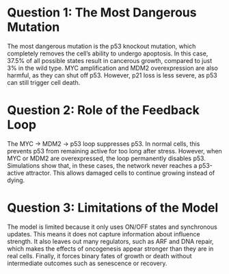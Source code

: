 # Question 1: The Most Dangerous Mutation
The most dangerous mutation is the p53 knockout mutation, which completely removes the cell’s ability to undergo apoptosis. In this case, 37.5% of all possible states result in cancerous growth, compared to just 3% in the wild type. MYC amplification and MDM2 overexpression are also harmful, as they can shut off p53. However, p21 loss is less severe, as p53 can still trigger cell death.

# Question 2: Role of the Feedback Loop
The MYC → MDM2 → p53 loop suppresses p53. In normal cells, this prevents p53 from remaining active for too long after stress. However, when MYC or MDM2 are overexpressed, the loop permanently disables p53. Simulations show that, in these cases, the network never reaches a p53-active attractor. This allows damaged cells to continue growing instead of dying.

# Question 3: Limitations of the Model
The model is limited because it only uses ON/OFF states and synchronous updates. This means it does not capture information about influence strength. It also leaves out many regulators, such as ARF and DNA repair, which makes the effects of oncogenesis appear stronger than they are in real cells. Finally, it forces binary fates of growth or death without intermediate outcomes such as senescence or recovery.
